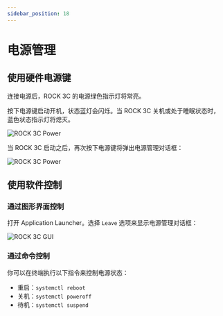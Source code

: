 ```yaml
---
sidebar_position: 18
---
```


# 电源管理

## 使用硬件电源键

连接电源后，ROCK 3C 的电源绿色指示灯将常亮。

按下电源键启动开机，状态蓝灯会闪烁。当 ROCK 3C 关机或处于睡眠状态时，蓝色状态指示灯将熄灭。

![ROCK 3C Power](/img/rock3/3c/rock3c-power.webp)

当 ROCK 3C 启动之后，再次按下电源键将弹出电源管理对话框：

![ROCK 3C Power](/img/rock5a/rock5a-power-status.webp)

## 使用软件控制

### 通过图形界面控制

打开 Application Launcher。选择 `Leave` 选项来显示电源管理对话框：

![ROCK 3C GUI](/img/rock5a/rock5a-GUI-leave.webp)

### 通过命令控制

你可以在终端执行以下指令来控制电源状态：

- 重启：`systemctl reboot`
- 关机：`systemctl poweroff`
- 待机：`systemctl suspend`
